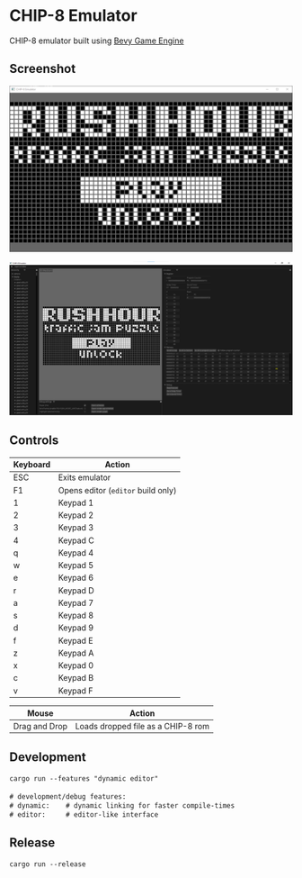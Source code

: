 # CHIP-8 Emulator

CHIP-8 emulator built using [Bevy Game Engine](https://bevyengine.org/)

## Screenshot

![slash screen](docs/splash_screen.png)

![splash screen editor](docs/splash_screen_editor.png)

## Controls

| Keyboard | Action                             |
| -------- | ---------------------------------- |
| ESC      | Exits emulator                     |
| F1       | Opens editor (`editor` build only) |
| 1        | Keypad 1                           |
| 2        | Keypad 2                           |
| 3        | Keypad 3                           |
| 4        | Keypad C                           |
| q        | Keypad 4                           |
| w        | Keypad 5                           |
| e        | Keypad 6                           |
| r        | Keypad D                           |
| a        | Keypad 7                           |
| s        | Keypad 8                           |
| d        | Keypad 9                           |
| f        | Keypad E                           |
| z        | Keypad A                           |
| x        | Keypad 0                           |
| c        | Keypad B                           |
| v        | Keypad F                           |

| Mouse         | Action                             |
| ------------- | ---------------------------------- |
| Drag and Drop | Loads dropped file as a CHIP-8 rom |

## Development

```terminal
cargo run --features "dynamic editor"

# development/debug features:
# dynamic:    # dynamic linking for faster compile-times
# editor:     # editor-like interface
```

## Release

```
cargo run --release
```
